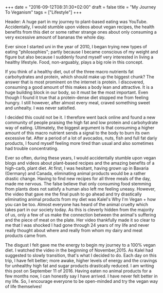 +++
date = "2016-09-12T08:31:30+02:00"
draft = false
title = "My Journey To Veganism"
tags = ["Lifestyle"]
+++

Header: A huge part in my journey to plant-based eating was YouTube. Accidentally, I would stumble upon videos about
vegan recipes, the health benefits from this diet or some rather strange ones about only consuming a very excessive
amount of bananas the whole day.<!--more-->

Ever since I started uni in the year of 2010, I began trying new types of eating "philosophies"; partly
because I became conscious of my weight and figure but also because I suddenly found myself very interested in living a healthy 
lifestyle. Food, non-arguably, plays a big role in this concept.

If you think of a healthy diet, out of the three macro nutrients fat carbohydrates and protein, which should make up the biggest chunk? The 
answer that is most prominent on the internet is protein. I discovered, consuming a good amount of this makes a body
lean and attractive. It is a huge building block in our body, so it must be the most important. Even though I found it true that a protein-dense diet
stopped me from feeling hungry. I still however, after almost every meal, craved something sweet and unhealty. I was never
satisfied. 

I decided this could not be it. I therefore went back online and found a new community of people praising the high fat and low protein
and carbohydrate way of eating. Ultimately, the biggest argument is that consuming a higher amount of this macro nutrient
sends a signal to the body to burn its own excessive fat. After a period of a lot of avocados, nuts, fish and full fat dariy products, 
I found myself feeling more tired than usual and also sometimes had trouble concentrating.

Ever so often, during these years, I would accidentally stumble upon vegan blogs and videos about plant-based recipes and the amazing
benefits of a high-carb, plant diet. At first, I was hesitant, having grown up in Bavaria (Germany) and Canada, eliminating
animal products would be a rather drastic change. Having to find new recipes for all three meals of the day, made me
nervous. The false believe that only consuming food stemming from plants does not satisfy a human also
left me feeling uneasy. However, the video that gave me the final push to go ahead and try drastically eliminating animal
products from my diet was Kalel's Why I'm Vegan + how you can be too. Almost everyone has heard of the animal cruelty
which takes part in our society today. As this is cleverly hidden from the majority of us, only a few of us make the connection 
between the animal's suffering and the piece of meat on the plate. Her video thankfully made it so clear to me that I was shocked 
I had gone through 24 years of my life and never really thought about where and really from whom my dairy and meat products came from. 

The disgust I felt gave me the energy to begin my journey to a 100% vegan diet. I watched the video in the beginning
of November,2015. As Kalel had suggested to slowly transition, that's what I decided to do. Each day on this trip, I have felt
better; more awake, higher levels of energy and the cravings for unhealthy high fat and sugar products drastically reduced. 
I am writing this post on September 11 of 2016. Having eaten no animal products for a few months now, I can honestly
say I have arrived. I have never felt better in my life. So, I encourage everyone to be open-minded and try the vegan
way of life themselves! 
